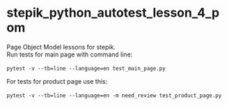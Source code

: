 # stepik_python_autotest_lesson_4_pom

Page Object Model lessons for stepik.\
Run tests for main page with command line:\
\
```pytest -v --tb=line --language=en test_main_page.py```

For tests for product page use this:\
\
```pytest -v --tb=line --language=en -m need_review test_product_page.py```